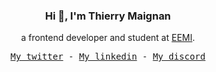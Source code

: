<h3 align="center">Hi 👋, I'm Thierry Maignan</h3>
<p align="center">a frontend developer and student at <a href="https://www.eemi.com/">EEMI</a>.</p>

<p align="center">
  <samp>
    <a href="https://twitter.com/mgnthierry" target="blank">My twitter</a> -
    <a href="https://linkedin.com/in/thierry-maignan">My linkedin</a> -
    <a href="https://discord.com/users/510591812046553113">My discord</a>
  </samp>
</p>
